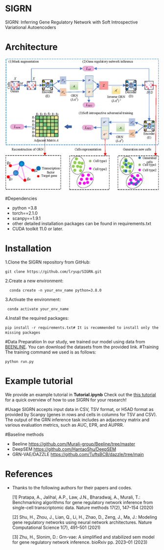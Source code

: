 # SIGRN
SIGRN: Inferring Gene Regulatory Network with Soft Introspective Variational Autoencoders

# Architecture

![MDWGANGP2](/images/SIGRN_arc.png)

#Dependencies
- python =3.8
- torch==2.1.0
- scanpy==1.9.1
- other detailed installation packages can be found in requirements.txt
- CUDA toolkit 11.0 or later.

# Installation

1.Clone the SIGRN repository from GitHub:
```
git clone https://github.com/lryup/SIGRN.git
```
2.Create a new environment:
```
  conda create -n your_env_name python=3.8.0
  ```
3.Activate the environment:
```
 conda activate your_env_name
 ```
 4.Install the required packages:
 ```
pip install -r requirements.txt# It is recommended to install only the missing packages
 ```

#Data Preparation
In our study, we trained our model using data from [BEENLINE](https://bcb.cs.tufts.edu/DAZZLE/BEELINE.zip).
You can download the datasets from the provided link. 
#Training
The training command we used is as follows:
```
python run.py
```
# Example tutorial

We provide an example tutorial  in **Tutorial.ipynb**
Check out the [this tutorial](https://github.com/lryup/SIGRN/blob/main/Tutorial.ipynb) for a quick overview  of how to use SIGRN for your research!

#Usage
SIGRN accepts input data in CSV, TSV format, or H5AD format as provided by Scanpy (genes in rows and cells in columns for TSV and CSV). The output of the  GRN inference task includes an adjacency matrix and various evaluation metrics, such as AUC, EPR, and AUPRR.

#Baseline methods
- Beeline https://github.com/Murali-group/Beeline/tree/master
- DeepSEM https://github.com/HantaoShu/DeepSEM
- GRN-VAE/DAZZLE https://github.com/TuftsBCB/dazzle/tree/main

# References

- Thanks to the following authors for their papers and codes.

  [1] Pratapa, A., Jalihal, A.P., Law, J.N., Bharadwaj, A., Murali, T.: Benchmarking algorithms for gene regulatory network inference from single-cell transcriptomic data. Nature methods 17(2), 147–154 (2020)

  [2] Shu, H., Zhou, J., Lian, Q., Li, H., Zhao, D., Zeng, J., Ma, J.: Modeling gene regulatory networks using neural network architectures. Nature Computational Science 1(7), 491–501 (2021)

  [3] Zhu, H., Slonim, D.: Grn-vae: A simplified and stabilized sem model for gene regulatory network inference. bioRxiv pp. 2023–01 (2023)

  
